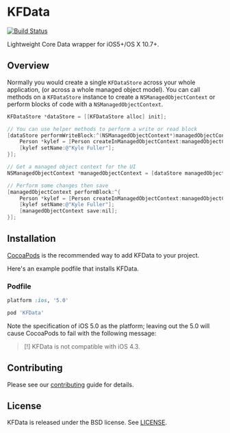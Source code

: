 # KFData

[![Build Status](https://travis-ci.org/kylef/KFData.png?branch=master)](https://travis-ci.org/kylef/KFData)

Lightweight Core Data wrapper for iOS5+/OS X 10.7+.

## Overview

Normally you would create a single `KFDataStore` across your whole application,
(or across a whole managed object model). You can call methods on a
`KFDataStore` instance to create a `NSManagedObjectContext` or perform blocks
of code with a `NSManagedObjectContext`.

``` objective-c
KFDataStore *dataStore = [[KFDataStore alloc] init];

// You can use helper methods to perform a write or read block
[dataStore performWriteBlock:^(NSManagedObjectContext*)managedObjectContext {
    Person *kylef = [Person createInManagedObjectContext:managedObjectContext];
    [kylef setName:@"Kyle Fuller"];
}];
```

``` objective-c
// Get a managed object context for the UI
NSManagedObjectContext *managedObjectContext = [dataStore managedObjectContext];

// Perform some changes then save
[managedObjectContext performBlock:^{
    Person *kylef = [Person createInManagedObjectContext:managedObjectContext];
    [kylef setName:@"Kyle Fuller"];
    [managedObjectContext save:nil];
}];
```

## Installation

[CocoaPods](http://cocoapods.org) is the recommended way to add
KFData to your project.

Here's an example podfile that installs KFData.

### Podfile

```ruby
platform :ios, '5.0'

pod 'KFData'
```

Note the specification of iOS 5.0 as the platform; leaving out the 5.0 will
cause CocoaPods to fail with the following message:

> [!] KFData is not compatible with iOS 4.3.

## Contributing

Please see our [contributing](CONTRIBUTING.md) guide for details.

## License

KFData is released under the BSD license. See [LICENSE](LICENSE).

